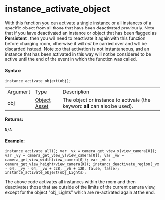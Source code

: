 # instance_activate_object

With this function you can activate a single instance or all instances
of a specific object from all those that have been deactivated
previously. Note that if you have deactivated an instance or object that
has been flagged as **Persistent** , then you will need to reactivate it
again with this function before changing room, otherwise it will *not*
be carried over and will be discarded instead. Note too that activation
is not instantaneous, and an instance that has been activated in this
way will not be considered to be active until the end of the event in
which the function was called.

#### Syntax:

``` gml
instance_activate_object(obj);
```

|          |                                                                   |                                                                            |
|----------|-------------------------------------------------------------------|----------------------------------------------------------------------------|
| Argument | Type                                                              | Description                                                                |
| obj      |  [Object Asset](../../../../../../The_Asset_Editors/Objects)  | The object or instance to activate (the keyword **all** can also be used). |

#### Returns:

``` gml
N/A
```

#### Example:

``` gml
instance_activate_all(); var _vx = camera_get_view_x(view_camera[0]); var _vy = camera_get_view_y(view_camera[0]); var _vw = camera_get_view_width(view_camera[0]); var _vh = camera_get_view_height(view_camera[0]); instance_deactivate_region(_vx
- 64, _vy - 64, _vw + 128, _vh + 128, false, false); instance_activate_object(obj_Lights);
```

The above code activates all instances within the room and then
deactivates those that are outside of the limits of the current camera
view, except for the object "obj_Lights" which are re-activated again at
the end.
